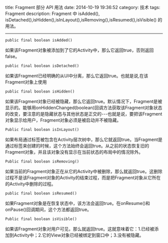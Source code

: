 title: Fragment 部分 API 用法
date: 2014-10-19 19:36:52
category: 技术
tags:  Fragment
description: Fragment 中 isAdded(), isDetached(),isHidden(),isInLayout(),isRemoving(),isResumed(),isVisible() 的用法。

---
`public final boolean isAdded()`

如果该Fragment对象被添加到了它的Activity中，那么它返回true，否则返回false。

`public final boolean isDetached()`

如果该Fragment已经明确的从UI中分离，那么它返回true。也就是说,在该Fragment对象上使用

`public final boolean isHidden()`

如果该Fragment对象已经被隐藏，那么它返回true。默认情况下，Fragment是被显示的。能够用onHiddenChanged(boolean)回调方法获取该Fragment对象状态的改变，要注意的是隐藏状态与其他状态是正交的---也就是说，要把该Fragment对象显示给用户，Fragment对象必须是被启动并不被隐藏。

`Public final boolean isInLayout()`

如果布局通过<fragment>标签被包含在Activity层次树中，那么它就返回true。当Fragment是通过<fragment>标签来创建的时候，这个方法始终会返回true。从之前的状态恢复旧的Fragment对象，并且该对象没有显示在当前状态的布局中的情况除外。

`Public final boolean isRemoving()`

如果当前的Fragment对象正在从它的Activity中被删除，那么就返回true。这删除过程不是该Fragment对象的Activity的结束过程，而是把Fragment对象从它所在的Activity中删除的过程。

`public final boolean isResumed()`

如果Fragment对象是在恢复状态中，该方法会返回true。在onResume()和onPause()回调期间，这个方法都返回true。

`Public final boolean isVisible()`

如果该Fragment对象对用户可见，那么就返回true。这就意味着它：1.已经被添加到Activity中；2.它的View对象已经被绑定到窗口中；3.没有被隐藏。